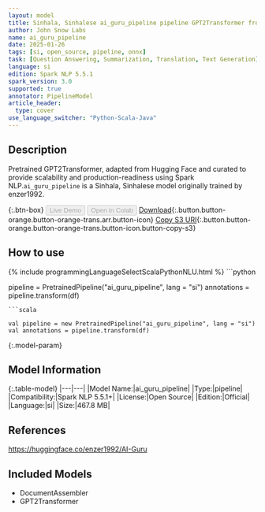 ```yaml
---
layout: model
title: Sinhala, Sinhalese ai_guru_pipeline pipeline GPT2Transformer from enzer1992
author: John Snow Labs
name: ai_guru_pipeline
date: 2025-01-26
tags: [si, open_source, pipeline, onnx]
task: [Question Answering, Summarization, Translation, Text Generation]
language: si
edition: Spark NLP 5.5.1
spark_version: 3.0
supported: true
annotator: PipelineModel
article_header:
  type: cover
use_language_switcher: "Python-Scala-Java"
---
```


## Description

Pretrained GPT2Transformer, adapted from Hugging Face and curated to provide scalability and production-readiness using Spark NLP.`ai_guru_pipeline` is a Sinhala, Sinhalese model originally trained by enzer1992.

{:.btn-box}
<button class="button button-orange" disabled>Live Demo</button>
<button class="button button-orange" disabled>Open in Colab</button>
[Download](https://s3.amazonaws.com/auxdata.johnsnowlabs.com/public/models/ai_guru_pipeline_si_5.5.1_3.0_1737916173820.zip){:.button.button-orange.button-orange-trans.arr.button-icon}
[Copy S3 URI](s3://auxdata.johnsnowlabs.com/public/models/ai_guru_pipeline_si_5.5.1_3.0_1737916173820.zip){:.button.button-orange.button-orange-trans.button-icon.button-copy-s3}

## How to use



<div class="tabs-box" markdown="1">
{% include programmingLanguageSelectScalaPythonNLU.html %}
```python

pipeline = PretrainedPipeline("ai_guru_pipeline", lang = "si")
annotations =  pipeline.transform(df)   

```
```scala

val pipeline = new PretrainedPipeline("ai_guru_pipeline", lang = "si")
val annotations = pipeline.transform(df)

```
</div>

{:.model-param}
## Model Information

{:.table-model}
|---|---|
|Model Name:|ai_guru_pipeline|
|Type:|pipeline|
|Compatibility:|Spark NLP 5.5.1+|
|License:|Open Source|
|Edition:|Official|
|Language:|si|
|Size:|467.8 MB|

## References

https://huggingface.co/enzer1992/AI-Guru

## Included Models

- DocumentAssembler
- GPT2Transformer